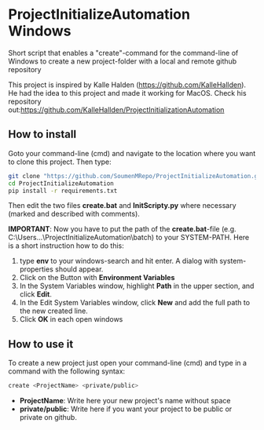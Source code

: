 # ProjectInitializeAutomation Windows

Short script that enables a "create"-command for the command-line of Windows to create a new project-folder with a local and remote github repository

This project is inspired by Kalle Halden (https://github.com/KalleHallden). He had the idea to this project and made it working for MacOS. Check his repository out:https://github.com/KalleHallden/ProjectInitializationAutomation

## How to install

Goto your command-line (cmd) and navigate to the location where you want to clone this project. Then type:

```bash
git clone "https://github.com/SoumenMRepo/ProjectInitializeAutomation.git"
cd ProjectInitializeAutomation
pip install -r requirements.txt
```

Then edit the two files **create.bat** and **InitScripty.py** where necessary (marked and described with comments).

**IMPORTANT**: Now you have to put the path of the **create.bat**-file (e.g. C:\Users\...\ProjectInitializeAutomation\batch) to your SYSTEM-PATH. Here is a short instruction how to do this:

1. type **env** to your windows-search and hit enter. A dialog with system-properties should appear.
2. Click on the Button with **Environment Variables**
3. In the System Variables window, highlight **Path** in the upper section, and click **Edit**.
4. In the Edit System Variables window, click **New** and add the full path to the new created line.
5. Click **OK** in each open windows

## How to use it

To create a new project just open your command-line (cmd) and type in a command with the following syntax:

```bash
create <ProjectName> <private/public>
```

- **ProjectName**: Write here your new project's name without space
- **private/public**: Write here if you want your project to be public or private on github.
